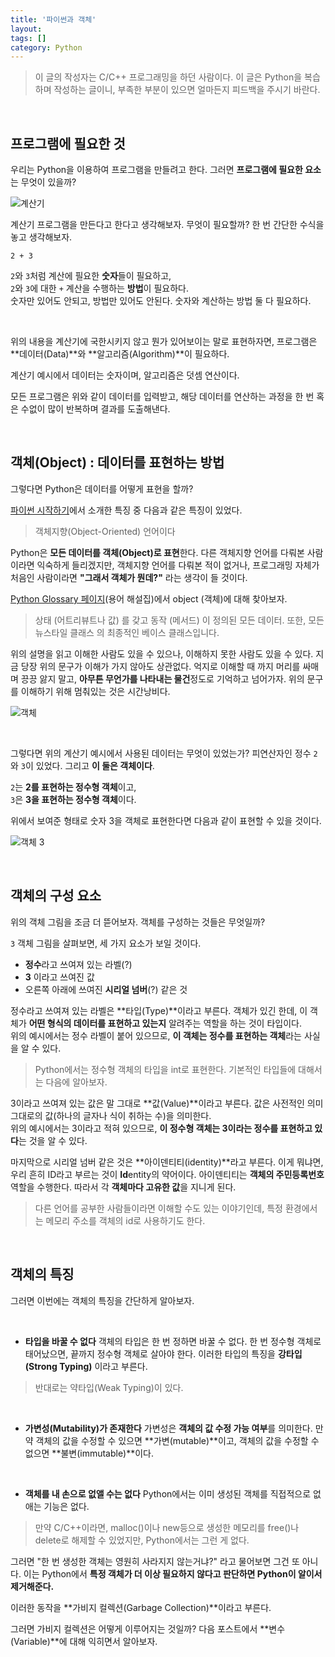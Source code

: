 ```yaml
---
title: '파이썬과 객체'
layout: 
tags: []
category: Python
---
```

> 이 글의 작성자는 C/C++ 프로그래밍을 하던 사람이다.
> 이 글은 Python을 복습하며 작성하는 글이니, 부족한 부분이 있으면 얼마든지 피드백을 주시기 바란다.

&nbsp;

## 프로그램에 필요한 것

우리는 Python을 이용하여 프로그램을 만들려고 한다.
그러면 **프로그램에 필요한 요소**는 무엇이 있을까?

![계산기](/assets/images/python/2/calc.png "계산기")

계산기 프로그램을 만든다고 한다고 생각해보자. 무엇이 필요할까?
한 번 간단한 수식을 놓고 생각해보자.

	2 + 3

``2``와 ``3``처럼 계산에 필요한 **숫자**들이 필요하고,  
``2``와 ``3``에 대한 ``+`` 계산을 수행하는 **방법**이 필요하다.  
숫자만 있어도 안되고, 방법만 있어도 안된다.
숫자와 계산하는 방법 둘 다 필요하다.

&nbsp;

위의 내용을 계산기에 국한시키지 않고 뭔가 있어보이는 말로 표현하자면,
프로그램은 **데이터(Data)**와 **알고리즘(Algorithm)**이 필요하다.

계산기 예시에서 데이터는 숫자이며, 알고리즘은 덧셈 연산이다.

모든 프로그램은 위와 같이 데이터를 입력받고, 해당 데이터를
연산하는 과정을 한 번 혹은 수없이 많이 반복하며 결과를
도출해낸다.

&nbsp;

## 객체(Object) : 데이터를 표현하는 방법

그렇다면 Python은 데이터를 어떻게 표현을 할까?

[파이썬 시작하기](https://softvanilla.github.io/python/python_%EC%8B%9C%EC%9E%91%ED%95%98%EA%B8%B0/ "파이썬 시작하기")에서 소개한 특징 중 다음과 같은 특징이 있었다.

> 객체지향(Object-Oriented) 언어이다

Python은 **모든 데이터를 객체(Object)로 표현**한다.
다른 객체지향 언어를 다뤄본 사람이라면 익숙하게 들리겠지만,
객체지향 언어를 다뤄본 적이 없거나, 프로그래밍 자체가 처음인 사람이라면
**"그래서 객체가 뭔데?"** 라는 생각이 들 것이다.

[Python Glossary 페이지](https://docs.python.org/ko/3/glossary.html "Python Glossary 페이지")(용어 해설집)에서 object (객체)에 대해 찾아보자.

> 상태 (어트리뷰트나 값) 를 갖고 동작 (메서드) 이 정의된 모든 데이터. 또한, 모든 뉴스타일 클래스 의 최종적인 베이스 클래스입니다.

위의 설명을 읽고 이해한 사람도 있을 수 있으나, 이해하지 못한 사람도
있을 수 있다. 지금 당장 위의 문구가 이해가 가지 않아도 상관없다.
억지로 이해할 때 까지 머리를 싸매며 끙끙 앓지 말고,
**아무튼 무언가를 나타내는 물건**정도로 기억하고 넘어가자.
위의 문구를 이해하기 위해 멈춰있는 것은 시간낭비다.

![객체](/assets/images/python/2/object1.png "객체")

&nbsp;

그렇다면 위의 계산기 예시에서 사용된 데이터는 무엇이 있었는가?
피연산자인 정수 ``2``와 ``3``이 있었다. 그리고 **이 둘은 객체이다**.

``2``는 **2를 표현하는 정수형 객체**이고,  
``3``은 **3을 표현하는 정수형 객체**이다.

위에서 보여준 형태로 숫자 3을 객체로 표현한다면 다음과 같이
표현할 수 있을 것이다.

![객체 3](/assets/images/python/2/object_int_3.png "객체 3")

&nbsp;

## 객체의 구성 요소

위의 객체 그림을 조금 더 뜯어보자. 객체를 구성하는 것들은 무엇일까?

``3`` 객체 그림을 살펴보면, 세 가지 요소가 보일 것이다.

- **정수**라고 쓰여져 있는 라벨(?)
- **3** 이라고 쓰여진 값
- 오른쪽 아래에 쓰여진 **시리얼 넘버**(?) 같은 것

정수라고 쓰여져 있는 라벨은 **타입(Type)**이라고 부른다.
객체가 있긴 한데, 이 객체가 **어떤 형식의 데이터를 표현하고 있는지**
알려주는 역할을 하는 것이 타입이다.  
위의 예시에서는 정수 라벨이 붙어 있으므로, **이 객체는
정수를 표현하는 객체**라는 사실을 알 수 있다.

> Python에서는 정수형 객체의 타입을 int로 표현한다.
> 기본적인 타입들에 대해서는 다음에 알아보자.

3이라고 쓰여져 있는 값은 말 그대로 **값(Value)**이라고 부른다.
값은 사전적인 의미 그대로의 값(하나의 글자나 식이 취하는 수)을 의미한다.  
위의 예시에서는 3이라고 적혀 있으므로, **이 정수형 객체는
3이라는 정수를 표현하고 있다**는 것을 알 수 있다.

마지막으로 시리얼 넘버 같은 것은 **아이덴티티(identity)**라고 부른다.
이게 뭐냐면, 우리 흔히 ID라고 부르는 것이 **Id**entity의 약어이다.
아이덴티티는 **객체의 주민등록번호** 역할을 수행한다.
따라서 각 **객체마다 고유한 값**을 지니게 된다.

> 다른 언어를 공부한 사람들이라면 이해할 수도 있는 이야기인데,
> 특정 환경에서는 메모리 주소를 객체의 id로 사용하기도 한다.


&nbsp;

## 객체의 특징

그러면 이번에는 객체의 특징을 간단하게 알아보자.

&nbsp;

- **타입을 바꿀 수 없다**
객체의 타입은 한 번 정하면 바꿀 수 없다.
한 번 정수형 객체로 태어났으면, 끝까지 정수형 객체로 살아야 한다.
이러한 타입의 특징을 **강타입(Strong Typing)** 이라고 부른다.

> 반대로는 약타입(Weak Typing)이 있다.

&nbsp;

- **가변성(Mutability)가 존재한다**
가변성은 **객체의 값 수정 가능 여부**를 의미한다.
만약 객체의 값을 수정할 수 있으면 **가변(mutable)**이고,
객체의 값을 수정할 수 없으면 **불변(immutable)**이다.

&nbsp;

- **객체를 내 손으로 없앨 수는 없다**
Python에서는 이미 생성된 객체를 직접적으로 없애는 기능은 없다.

>만약 C/C++이라면, malloc()이나 new등으로 생성한 메모리를 free()나
> delete로 해제할 수 있었지만, Python에서는 그런 게 없다.

그러면 "한 번 생성한 객체는 영원히 사라지지 않는거냐?" 라고 물어보면
그건 또 아니다. 이는 Python에서 **특정 객체가 더 이상 필요하지
않다고 판단하면 Python이 알이서 제거해준다.**

이러한 동작을 **가비지 컬렉션(Garbage Collection)**이라고 부른다.

그러면 가비지 컬렉션은 어떻게 이루어지는 것일까?
다음 포스트에서 **변수(Variable)**에 대해 익히면서 알아보자.

&nbsp;
